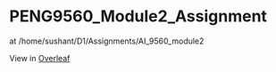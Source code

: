 # PENG9560_Module2_Assignment


at /home/sushant/D1/Assignments/AI_9560_module2


View in [Overleaf](https://www.overleaf.com/read/bpqxdfxbsxds#deab8a)
